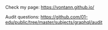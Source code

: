 Check my page: https://vontann.github.io/

Audit questions: https://github.com/01-edu/public/tree/master/subjects/graphql/audit